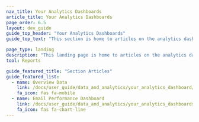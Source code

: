 ```yaml
---
nav_title: Your Analytics Dashboards
article_title: Your Analytics Dashboards
page_order: 6.5
layout: dev_guide
guide_top_header: "Your Analytics Dashboards"
guide_top_text: "This section is home to articles on the analytics dashboards available within Braze."

page_type: landing
description: "This landing page is home to articles on the analytics dashboards available within Braze."
tool: Reports

guide_featured_title: "Section Articles"
guide_featured_list:
  - name: Overview Data
    link: /docs/user_guide/data_and_analytics/your_analytics_dashboard/understanding_your_app_usage_data/
    fa_icon: fas fa-mobile
  - name: Email Performance Dashboard
    link: /docs/user_guide/data_and_analytics/your_analytics_dashboards/email_performance_dashboard/
    fa_icon: fas fa-chart-line
---
```

<br><br>
